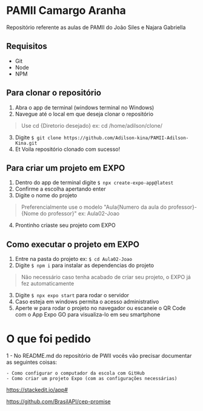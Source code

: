 # PAMII Camargo Aranha

Repositório referente as aulas de PAMII do João Siles e Najara Gabriella 


## Requisitos
- Git
- Node 
- NPM

## Para clonar o repositório 
1. Abra o app de terminal (windows terminal no Windows)
2. Navegue até o local em que deseja clonar o repositório
> Use cd {Diretorio desejado} ex: cd /home/adilson/clone/ 
3. Digite ``$ git clone https://github.com/Adilson-kina/PAMII-Adilson-Kina.git``
4. Et Voila repositório clonado com sucesso! 

## Para criar um projeto em EXPO
1. Dentro do app de terminal digite ``$ npx create-expo-app@latest``
2. Confirme a escolha apertando enter
3. Digite o nome do projeto 
> Preferencialmente use o modelo "Aula{Numero da aula do professor}-{Nome do professor}" ex: Aula02-Joao
4. Prontinho criaste seu projeto com EXPO 

## Como executar o projeto em EXPO 
1. Entre na pasta do projeto ex: ``$ cd Aula02-Joao``
2. Digite ``$ npm i`` para instalar as dependencias do projeto
> Não necessário caso tenha acabado de criar seu projeto, o EXPO já fez automaticamente 
3. Digite ``$ npx expo start`` para rodar o servidor
4. Caso esteja em windows permita o acesso administrativo 
5. Aperte w para rodar o projeto no navegador ou escaneie o QR Code com o App Expo GO para visualiza-lo em seu smartphone


# O que foi pedido

1 - No README.md do repositório de PWII vocês vão precisar documentar as seguintes coisas:

	- Como configurar o computador da escola com GitHub
	- Como criar um projeto Expo (com as configurações necessárias)

https://stackedit.io/app#


https://github.com/BrasilAPI/cep-promise
